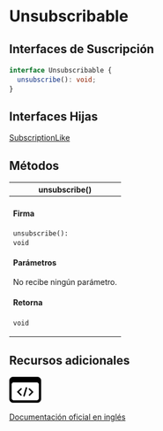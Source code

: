 # Unsubscribable

## Interfaces de Suscripción

```typescript
interface Unsubscribable {
  unsubscribe(): void;
}
```

## Interfaces Hijas

[SubscriptionLike](api/index/SubscriptionLike/)

## Métodos

| unsubscribe()                                                                                                                                      |
| -------------------------------------------------------------------------------------------------------------------------------------------------- |
| <h4>Firma</h4><p><code>unsubscribe(): void</code></p><h4>Parámetros</h4><p>No recibe ningún parámetro.</p><h4>Retorna</h4><p><code>void</code></p> |

## Recursos adicionales

[![Source code](assets/icons/source-code.png)](https://github.com/ReactiveX/rxjs/blob/6.5.5/src/internal/types.ts#L23-L28)

[Documentación oficial en inglés](https://rxjs.dev/api/index/interface/Unsubscribable)

